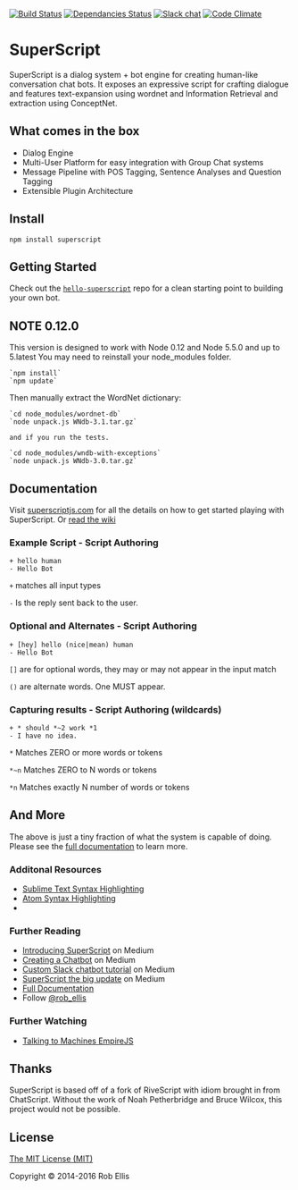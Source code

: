 [![Build Status](https://travis-ci.org/superscriptjs/superscript.svg?branch=master)](https://travis-ci.org/superscriptjs/superscript)
[![Dependancies Status](https://david-dm.org/superscriptjs/superscript.svg)](https://david-dm.org/superscriptjs/superscript)
[![Slack chat](https://superscript-slackin.herokuapp.com/badge.svg)](https://superscript-slackin.herokuapp.com/)
[![Code Climate](https://codeclimate.com/github/silentrob/superscript/badges/gpa.svg)](https://codeclimate.com/github/silentrob/superscript)

# SuperScript

SuperScript is a dialog system + bot engine for creating human-like conversation chat bots. It exposes an expressive script for crafting dialogue and features text-expansion using wordnet and Information Retrieval and extraction using ConceptNet.

## What comes in the box

* Dialog Engine
* Multi-User Platform for easy integration with Group Chat systems
* Message Pipeline with POS Tagging, Sentence Analyses and Question Tagging
* Extensible Plugin Architecture

## Install

    npm install superscript

## Getting Started

Check out the [`hello-superscript`](https://github.com/silentrob/hello-superscript) repo for a clean starting point to building your own bot.

## NOTE 0.12.0 

This version is designed to work with Node 0.12 and Node 5.5.0 and up to 5.latest 
You may need to reinstall your node_modules folder.

    `npm install`
    `npm update`

Then manually extract the WordNet dictionary: 

    `cd node_modules/wordnet-db`
    `node unpack.js WNdb-3.1.tar.gz`

    and if you run the tests.

    `cd node_modules/wndb-with-exceptions`
    `node unpack.js WNdb-3.0.tar.gz`

## Documentation

Visit [superscriptjs.com](http://superscriptjs.com) for all the details on how to get started playing with SuperScript. Or [read the wiki](https://github.com/silentrob/superscript/wiki)

### Example Script - Script Authoring

    + hello human
    - Hello Bot

`+` matches all input types

`-` Is the reply sent back to the user.


### Optional and Alternates - Script Authoring

    + [hey] hello (nice|mean) human
    - Hello Bot

`[]` are for optional words, they may or may not appear in the input match

`()` are alternate words. One MUST appear.

### Capturing results - Script Authoring (wildcards)

    + * should *~2 work *1
    - I have no idea.

`*` Matches ZERO or more words or tokens

`*~n` Matches ZERO to N words or tokens

`*n` Matches exactly N number of words or tokens


## And More

The above is just a tiny fraction of what the system is capable of doing. Please see the [full documentation](http://superscriptjs.com) to learn more.


### Additonal Resources

* [Sublime Text Syntax Highlighting](https://github.com/mariusursache/superscript-sublimetext)
* [Atom Syntax Highlighting](https://github.com/DBozhinovski/language-superscript)
*

### Further Reading

* [Introducing SuperScript](https://medium.com/@rob_ellis/superscript-ce40e9720bef) on Medium
* [Creating a Chatbot](https://medium.com/@rob_ellis/creating-a-chat-bot-42861e6a2acd) on Medium
* [Custom Slack chatbot tutorial](https://medium.com/@rob_ellis/slack-superscript-rise-of-the-bots-bba8506a043c) on Medium
* [SuperScript the big update](https://medium.com/@rob_ellis/superscript-the-big-update-3fa8099ab89a) on Medium
* [Full Documentation](https://github.com/silentrob/superscript/wiki)
* Follow [@rob_ellis](https://twitter.com/rob_ellis)

### Further Watching

* [Talking to Machines EmpireJS](https://www.youtube.com/watch?v=uKqO6HCKSBg)

## Thanks

SuperScript is based off of a fork of RiveScript with idiom brought in from ChatScript. Without the work of Noah Petherbridge and Bruce Wilcox, this project would not be possible.

## License

[The MIT License (MIT)](LICENSE.md)

Copyright © 2014-2016 Rob Ellis
